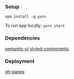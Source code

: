 ### Setup

`npm install -g yarn`

To run app locally:
`yarn start`

### Dependencies
[semantic-ui](https://react.semantic-ui.com/)
[styled-components](https://styled-components.com/)

### Deployment

[gh-pages](https://dev.to/yuribenjamin/how-to-deploy-react-app-in-github-pages-2a1f)